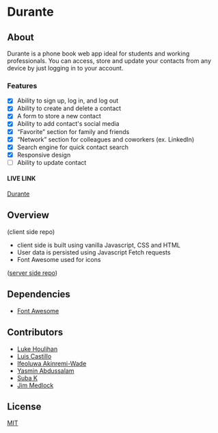 # Durante 

## About

Durante is a phone book web app ideal for students and working professionals. You can access, store and update your contacts from any device by just logging in to your account. 

### Features

- [x] Ability to sign up, log in, and log out
- [x] Ability to create and delete a contact
- [x] A form to store a new contact
- [x] Ability to add contact's social media 
- [x] “Favorite” section for family and friends
- [x] “Network” section for colleagues and coworkers (ex. LinkedIn)
- [x] Search engine for quick contact search
- [x] Responsive design
- [ ] Ability to update contact

#### LIVE LINK

[Durante](https://durante-main.herokuapp.com/login.html)  


## Overview

(client side repo)
* client side is built using vanilla Javascript, CSS and HTML
* User data is persisted using Javascript Fetch requests
* Font Awesome used for icons

([server side repo](https://github.com/chingu-voyages/v38-toucans-team-01be))

## Dependencies
* [Font Awesome](https://fontawesome.com/)


## Contributors
* [Luke Houlihan](https://github.com/HouliHeeler)
* [Luis Castillo](https://github.com/LuisCastilloKC) 
* [Ifeoluwa Akinremi-Wade](https://github.com/IfeAkiWad)
* [Yasmin Abdussalam](https://www.linkedin.com/in/yabdussalam/)
* [Suba K](https://www.linkedin.com/in/suba-k/)
* [Jim Medlock](https://github.com/jdmedlock)

## License
[MIT](https://choosealicense.com/licenses/mit/)

